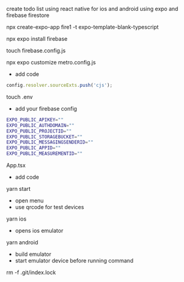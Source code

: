 create todo list using react native for ios and android using expo and firebase firestore

npx create-expo-app fire1 -t expo-template-blank-typescript 

npx expo install firebase

touch firebase.config.js

npx expo customize metro.config.js
- add code 

```javascript
config.resolver.sourceExts.push('cjs');
```

touch .env
- add your firebase config

```bash
EXPO_PUBLIC_APIKEY=""
EXPO_PUBLIC_AUTHDOMAIN=""
EXPO_PUBLIC_PROJECTID=""
EXPO_PUBLIC_STORAGEBUCKET=""
EXPO_PUBLIC_MESSAGINGSENDERID=""
EXPO_PUBLIC_APPID=""
EXPO_PUBLIC_MEASUREMENTID=""

```

App.tsx
- add code

yarn start
- open menu 
- use qrcode for test devices

yarn ios
- opens ios emulator 

yarn android
- build emulator
- start emulator device before running command

rm -f .git/index.lock